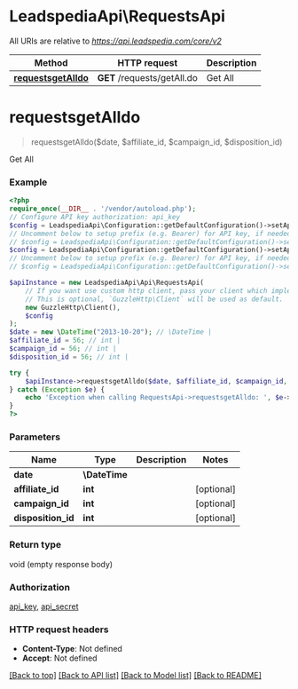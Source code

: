 # LeadspediaApi\RequestsApi

All URIs are relative to *https://api.leadspedia.com/core/v2*

Method | HTTP request | Description
------------- | ------------- | -------------
[**requestsgetAlldo**](RequestsApi.md#requestsgetalldo) | **GET** /requests/getAll.do | Get All

# **requestsgetAlldo**
> requestsgetAlldo($date, $affiliate_id, $campaign_id, $disposition_id)

Get All

### Example
```php
<?php
require_once(__DIR__ . '/vendor/autoload.php');
// Configure API key authorization: api_key
$config = LeadspediaApi\Configuration::getDefaultConfiguration()->setApiKey('api_key', 'YOUR_API_KEY');
// Uncomment below to setup prefix (e.g. Bearer) for API key, if needed
// $config = LeadspediaApi\Configuration::getDefaultConfiguration()->setApiKeyPrefix('api_key', 'Bearer');// Configure API key authorization: api_secret
$config = LeadspediaApi\Configuration::getDefaultConfiguration()->setApiKey('api_secret', 'YOUR_API_KEY');
// Uncomment below to setup prefix (e.g. Bearer) for API key, if needed
// $config = LeadspediaApi\Configuration::getDefaultConfiguration()->setApiKeyPrefix('api_secret', 'Bearer');

$apiInstance = new LeadspediaApi\Api\RequestsApi(
    // If you want use custom http client, pass your client which implements `GuzzleHttp\ClientInterface`.
    // This is optional, `GuzzleHttp\Client` will be used as default.
    new GuzzleHttp\Client(),
    $config
);
$date = new \DateTime("2013-10-20"); // \DateTime | 
$affiliate_id = 56; // int | 
$campaign_id = 56; // int | 
$disposition_id = 56; // int | 

try {
    $apiInstance->requestsgetAlldo($date, $affiliate_id, $campaign_id, $disposition_id);
} catch (Exception $e) {
    echo 'Exception when calling RequestsApi->requestsgetAlldo: ', $e->getMessage(), PHP_EOL;
}
?>
```

### Parameters

Name | Type | Description  | Notes
------------- | ------------- | ------------- | -------------
 **date** | **\DateTime**|  |
 **affiliate_id** | **int**|  | [optional]
 **campaign_id** | **int**|  | [optional]
 **disposition_id** | **int**|  | [optional]

### Return type

void (empty response body)

### Authorization

[api_key](../../README.md#api_key), [api_secret](../../README.md#api_secret)

### HTTP request headers

 - **Content-Type**: Not defined
 - **Accept**: Not defined

[[Back to top]](#) [[Back to API list]](../../README.md#documentation-for-api-endpoints) [[Back to Model list]](../../README.md#documentation-for-models) [[Back to README]](../../README.md)

